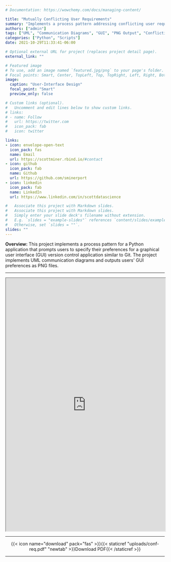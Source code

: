 ```yaml
---
# Documentation: https://wowchemy.com/docs/managing-content/

title: "Mutually Conflicting User Requirements"
summary: "Implements a process pattern addressing conflicting user requirements for a fictitious version control application via UML communication diagrams and Python script. Outputs user specifications as a PNG image file."
authors: ["admin"]
tags: ["UML", "Communication Diagrams", "GUI", "PNG Output", "Conflicting Requirements", "Process Pattern", "Python", "Scripts"]
categories: ["Python", "Scripts"]
date: 2021-10-29T11:33:41-06:00

# Optional external URL for project (replaces project detail page).
external_link: ""

# Featured image
# To use, add an image named `featured.jpg/png` to your page's folder.
# Focal points: Smart, Center, TopLeft, Top, TopRight, Left, Right, BottomLeft, Bottom, BottomRight.
image:
  caption: "User-Interface Design"
  focal_point: "Smart"
  preview_only: false

# Custom links (optional).
#   Uncomment and edit lines below to show custom links.
# links:
# - name: Follow
#   url: https://twitter.com
#   icon_pack: fab
#   icon: twitter

links:
- icon: envelope-open-text
  icon_pack: fas
  name: Email
  url: https://scottminer.rbind.io/#contact
- icon: github
  icon_pack: fab
  name: Github
  url: https://github.com/sminerport
- icon: linkedin
  icon_pack: fab
  name: LinkedIn
  url: https://www.linkedin.com/in/scottdatascience

#   Associate this project with Markdown slides.
#   Associate this project with Markdown slides.
#   Simply enter your slide deck's filename without extension.
#   E.g. `slides = "example-slides"` references `content/slides/example-slides.md`.
#   Otherwise, set `slides = ""`.
slides: ""
---
```

**Overview:** This project implements a process pattern for a Python application that prompts users to specify their preferences for a graphical user interface (GUI) version control application similar to Git. The project implements UML communication diagrams and outputs users' GUI preferences as PNG files.
<hr/>
<iframe src="https://onedrive.live.com/embed?cid=5B8EDCFD5CE8D99E&resid=5B8EDCFD5CE8D99E%21640630&authkey=AIyiI_ck8CPW0xo&em=2" width="100%" height="800" frameborder="1" scrolling="yes"></iframe>
<hr/>
<center>{{< icon name="download" pack="fas" >}}{{< staticref "uploads/conf-req.pdf" "newtab" >}}Download PDF{{< /staticref >}}</center>
<hr/>


